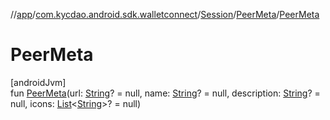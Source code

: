 //[app](../../../../index.md)/[com.kycdao.android.sdk.walletconnect](../../index.md)/[Session](../index.md)/[PeerMeta](index.md)/[PeerMeta](-peer-meta.md)

# PeerMeta

[androidJvm]\
fun [PeerMeta](-peer-meta.md)(url: [String](https://kotlinlang.org/api/latest/jvm/stdlib/kotlin/-string/index.html)? = null, name: [String](https://kotlinlang.org/api/latest/jvm/stdlib/kotlin/-string/index.html)? = null, description: [String](https://kotlinlang.org/api/latest/jvm/stdlib/kotlin/-string/index.html)? = null, icons: [List](https://kotlinlang.org/api/latest/jvm/stdlib/kotlin.collections/-list/index.html)&lt;[String](https://kotlinlang.org/api/latest/jvm/stdlib/kotlin/-string/index.html)&gt;? = null)
